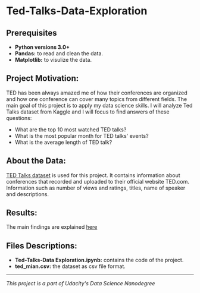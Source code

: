 # Ted-Talks-Data-Exploration
## Prerequisites
- **Python versions 3.0+**
- **Pandas:** to read and clean the data.
- **Matplotlib:** to visulize the data.
## Project Motivation:
TED has been always amazed me of how their conferences are organized and how one conference can cover many topics from different fields. The main goal of this project is to apply my data science skills. I will analyze Ted Talks dataset from Kaggle and I will focus to find answers of these questions: 
- What are the top 10 most watched TED talks?
- What is the most popular month for TED talks' events?
- What is the average length of TED talk?
 ## About the Data:
[TED Talks dataset](https://www.kaggle.com/rounakbanik/ted-talks) is used for this project. It contains information about conferences that recorded and uploaded to their official website TED.com. Information such as number of views and ratings, titles, name of speaker and descriptions.
## Results:
The main findings are explained [here](https://medium.com/@rawan.khurissi/data-exploration-on-ted-talks-dataset-from-kaggle-c40d68855615) 
 ## Files Descriptions:
 - **Ted-Talks-Data Exploration.ipynb:** contains the code of the project. 
 - **ted_mian.csv:** the dataset as csv file format. 
 --------------
 *This project is a part of Udacity's Data Science Nanodegree*
 

